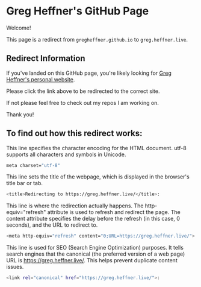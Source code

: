 # Greg Heffner's GitHub Page

Welcome!

This page is a redirect from `gregheffner.github.io` to `greg.heffner.live`.

## Redirect Information

If you've landed on this GitHub page, you're likely looking for [Greg Heffner's personal website](https://greg.heffner.live).

Please click the link above to be redirected to the correct site.

If not please feel free to check out my repos I am working on. 

Thank you!



## To find out how this redirect works: 


This line specifies the character encoding for the HTML document. utf-8 supports all characters and symbols in Unicode.
```bash
meta charset="utf-8"
```
This line sets the title of the webpage, which is displayed in the browser's title bar or tab.
```bash
<title>Redirecting to https://greg.heffner.live/</title>:
```
This line is where the redirection actually happens. The http-equiv="refresh" attribute is used to refresh and redirect the page. The content attribute specifies the delay before the refresh (in this case, 0 seconds), and the URL to redirect to.
```bash
<meta http-equiv="refresh" content="0;URL=https://greg.heffner.live/">:
```
This line is used for SEO (Search Engine Optimization) purposes. It tells search engines that the canonical (the preferred version of a web page) URL is https://greg.heffner.live/. This helps prevent duplicate content issues.
```bash
<link rel="canonical" href="https://greg.heffner.live/">:
```
